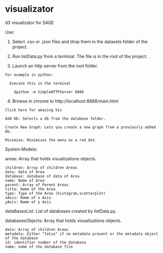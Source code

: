 # visualizator
d3 visualizator for SAGE

Use:

  1. Select .csv or .json files and drop them in the datasets folder of the project.
  
  2. Run listData.py from a terminal. The file is in the root of the project.
  
  3. Launch an http server from the root folder.
  
    For example in python:
    
      Execute this in the terminal 
      
        $python -m SimpleHTTPServer 8888
        
  4. Browse in chrome to http://localhost:8888/main.html
  
    Click here for amazing Viz
    
    Add Db: Selects a db from the database folder.
    
    Create New Graph: Lets you create a new graph from a previously added Db.
    
    Minimize: Minimizes the menu as a red dot.

System Models:

areas: Array that holds visualizations objects.

    children: Array of children Areas
    data: data of Area
    database: database of data of Area
    name: Name of Area
    parent: Array of Parent Areas
    title: Name of the Area
    type: Type of the Area (histogram,scatterplot)
    xAxis: Name of x Axis
    yAxis: Name of y Axis
    
dataBasesList: List of databases created by listData.py.

databasesObjects: Array that holds visualizations objects.

    data: Array of children Areas
    metadata: Either "false" if no metadata present or the metadata object of the database
    id: identifier number of the database
    name: name of the database file

  
